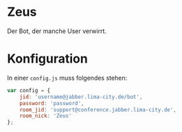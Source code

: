 Zeus
====
Der Bot, der manche User verwirrt.

Konfiguration
=============
In einer `config.js` muss folgendes stehen:

```js
var config = {
	jid: 'username@jabber.lima-city.de/bot',
	password: 'password',
	room_jid: 'support@conference.jabber.lima-city.de',
	room_nick: 'Zeus'
};
```
